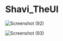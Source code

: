 <h1>Shavi_TheUI</h1>

![Screenshot (92)](https://user-images.githubusercontent.com/67051067/154831179-7383bb4d-fb2d-4372-8c19-6aaeda22b20c.png)

![Screenshot (93)](https://user-images.githubusercontent.com/67051067/154831183-aea2694a-8780-4ea5-930b-02e84806d9c6.png)
